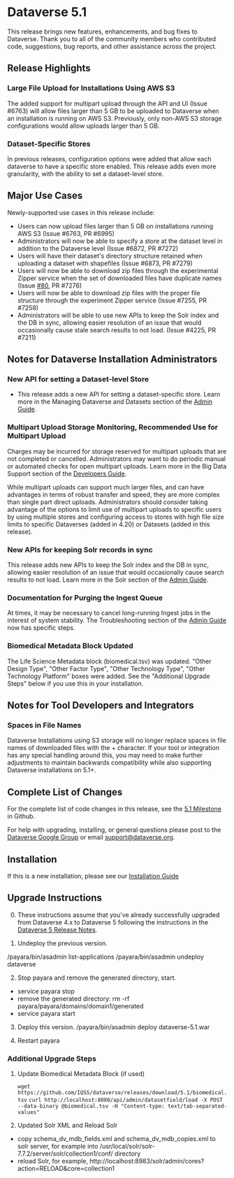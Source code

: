# Dataverse 5.1

This release brings new features, enhancements, and bug fixes to Dataverse. Thank you to all of the community members who contributed code, suggestions, bug reports, and other assistance across the project.

## Release Highlights

### Large File Upload for Installations Using AWS S3

The added support for multipart upload through the API and UI (Issue #6763) will allow files larger than 5 GB to be uploaded to Dataverse when an installation is running on AWS S3. Previously, only non-AWS S3 storage configurations would allow uploads larger than 5 GB.  

### Dataset-Specific Stores

In previous releases, configuration options were added that allow each dataverse to have a specific store enabled. This release adds even more granularity, with the ability to set a dataset-level store.

## Major Use Cases

Newly-supported use cases in this release include:

- Users can now upload files larger than 5 GB on installations running AWS S3 (Issue #6763, PR #6995)
- Administrators will now be able to specify a store at the dataset level in addition to the Dataverse level (Issue #6872, PR #7272)
- Users will have their dataset's directory structure retained when uploading a dataset with shapefiles (Issue #6873, PR #7279)
- Users will now be able to download zip files through the experimental Zipper service when the set of downloaded files have duplicate names (Issue [#80](https://github.com/IQSS/dataverse.harvard.edu/issues/80), PR #7276)
- Users will now be able to download zip files with the proper file structure through the experiment Zipper service (Issue #7255, PR #7258)
- Administrators will be able to use new APIs to keep the Solr index and the DB in sync, allowing easier resolution of an issue that would occasionally cause stale search results to not load. (Issue #4225, PR #7211)

## Notes for Dataverse Installation Administrators

### New API for setting a Dataset-level Store

- This release adds a new API for setting a dataset-specific store. Learn more in the Managing Dataverse and Datasets section of the [Admin Guide](http://guides.dataverse.org/en/5.1/admin/solr-search-index.html).

### Multipart Upload Storage Monitoring, Recommended Use for Multipart Upload

Charges may be incurred for storage reserved for multipart uploads that are not completed or cancelled. Administrators may want to do periodic manual or automated checks for open multipart uploads. Learn more in the Big Data Support section of the [Developers Guide](http://guides.dataverse.org/en/5.1/developer/big-data-support.html).

While multipart uploads can support much larger files, and can have advantages in terms of robust transfer and speed, they are more complex than single part direct uploads. Administrators should consider taking advantage of the options to limit use of multipart uploads to specific users by using multiple stores and configuring access to stores with high file size limits to specific Dataverses (added in 4.20) or Datasets (added in this release).

### New APIs for keeping Solr records in sync

This release adds new APIs to keep the Solr index and the DB in sync, allowing easier resolution of an issue that would occasionally cause search results to not load. Learn more in the Solr section of the [Admin Guide](http://guides.dataverse.org/en/5.1/admin/solr-search-index.html).

### Documentation for Purging the Ingest Queue

At times, it may be necessary to cancel long-running Ingest jobs in the interest of system stability. The Troubleshooting section of the [Admin Guide](http://guides.dataverse.org/en/5.1/admin/) now has specific steps.

### Biomedical Metadata Block Updated

The Life Science Metadata block (biomedical.tsv) was updated.  "Other Design Type", "Other Factor Type", "Other Technology Type", "Other Technology Platform" boxes were added. See the "Additional Upgrade Steps" below if you use this in your installation.

## Notes for Tool Developers and Integrators

### Spaces in File Names

Dataverse Installations using S3 storage will no longer replace spaces in file names of downloaded files with the + character. If your tool or integration has any special handling around this, you may need to make further adjustments to maintain backwards compatibility while also supporting Dataverse installations on 5.1+.

## Complete List of Changes

For the complete list of code changes in this release, see the [5.1 Milestone](https://github.com/IQSS/dataverse/milestone/90?closed=1) in Github.

For help with upgrading, installing, or general questions please post to the [Dataverse Google Group](https://groups.google.com/forum/#!forum/dataverse-community) or email support@dataverse.org.

## Installation

If this is a new installation, please see our [Installation Guide](http://guides.dataverse.org/en/5.1/installation/)

## Upgrade Instructions

0. These instructions assume that you've already successfully upgraded from Dataverse 4.x to  Dataverse 5 following the instructions in the [Dataverse 5 Release Notes](https://github.com/IQSS/dataverse/releases/tag/v5.0).

1. Undeploy the previous version.

<payara install path>/payara/bin/asadmin list-applications
<payara install path>/payara/bin/asadmin undeploy dataverse

2. Stop payara and remove the generated directory, start.

- service payara stop
- remove the generated directory: rm -rf <payara install path>payara/payara/domains/domain1/generated
- service payara start

3. Deploy this version.
<payara install path>/payara/bin/asadmin deploy <path>dataverse-5.1.war

4. Restart payara

### Additional Upgrade Steps

1. Update Biomedical Metadata Block (if used)

   `wget https://github.com/IQSS/dataverse/releases/download/5.1/biomedical.tsv`
   `curl http://localhost:8080/api/admin/datasetfield/load -X POST --data-binary @biomedical.tsv -H "Content-type: text/tab-separated-values"`

2. Updated Solr XML and Reload Solr

-  copy schema_dv_mdb_fields.xml and schema_dv_mdb_copies.xml to solr server, for example into /usr/local/solr/solr-7.7.2/server/solr/collection1/conf/ directory
-  reload Solr, for example, http://localhost:8983/solr/admin/cores?action=RELOAD&core=collection1
